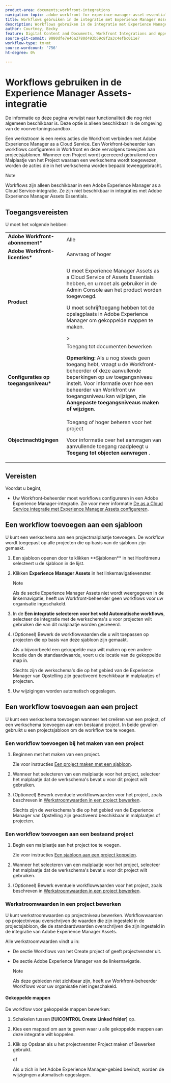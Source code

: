 ```yaml
---
product-area: documents;workfront-integrations
navigation-topic: adobe-workfront-for-experince-manager-asset-essentials
title: Workflows gebruiken in de integratie met Experience Manager Assets Essentials
description: Workflows gebruiken in de integratie met Experience Manager Assets Essentials
author: Courtney, Becky
feature: Digital Content and Documents, Workfront Integrations and Apps
source-git-commit: 9080dfe7e46a3780d493b59c8f2a3c4efbc011e7
workflow-type: tm+mt
source-wordcount: '756'
ht-degree: 0%

---
```


# Workflows gebruiken in de Experience Manager Assets-integratie

<span class="preview">De informatie op deze pagina verwijst naar functionaliteit die nog niet algemeen beschikbaar is. Deze optie is alleen beschikbaar in de omgeving van de voorvertoningssandbox.</span>

Een werkstroom is een reeks acties die Workfront verbinden met Adobe Experience Manager as a Cloud Service. Een Workfront-beheerder kan workflows configureren in Workfront en deze vervolgens toewijzen aan projectsjablonen. Wanneer een Project wordt gecreeerd gebruikend een Malplaatje van het Project waaraan een werkschema wordt toegewezen, worden de acties die in het werkschema worden bepaald teweeggebracht.

>[!NOTE]
>
>Workflows zijn alleen beschikbaar in een Adobe Experience Manager as a Cloud Service-integratie. Ze zijn niet beschikbaar in integraties met Adobe Experience Manager Assets Essentials.


## Toegangsvereisten

U moet het volgende hebben:

<table>
  <tr>
   <td><strong>Adobe Workfront-abonnement*</strong>
   </td>
   <td>Alle
   </td>
  </tr>
  <tr>
   <td><strong>Adobe Workfront-licenties*</strong>
   </td>
   <td>Aanvraag of hoger
   </td>
  </tr>
  <tr>
   <td><strong>Product</strong>
   </td>
   <td><p>U moet Experience Manager Assets as a Cloud Service of Assets Essentials hebben, en u moet als gebruiker in de Admin Console aan het product worden toegevoegd.</p><p>U moet schrijftoegang hebben tot de opslagplaats in Adobe Experience Manager om gekoppelde mappen te maken.</p>&gt;
   </td>
  </tr>
  <tr>
   <td><strong>Configuraties op toegangsniveau*</strong>
   </td>
   <td>Toegang tot documenten bewerken
<p>
<strong>Opmerking: </strong>Als u nog steeds geen toegang hebt, vraagt u de Workfront-beheerder of deze aanvullende beperkingen op uw toegangsniveau instelt. Voor informatie over hoe een beheerder van Workfront uw toegangsniveau kan wijzigen, zie <strong>Aangepaste toegangsniveaus maken of wijzigen</strong>.
   </td>
  </tr>
  <tr>
   <td><strong>Objectmachtigingen</strong>
   </td>
   <td>Toegang of hoger beheren voor het project 
<p>
Voor informatie over het aanvragen van aanvullende toegang raadpleegt u <strong>Toegang tot objecten aanvragen </strong>.
   </td>
  </tr>
</table>

## Vereisten

Voordat u begint,

* Uw Workfront-beheerder moet workflows configureren in een Adobe Experience Manager-integratie. Zie voor meer informatie [De as a Cloud Service integratie met Experience Manager Assets configureren](../../administration-and-setup/configure-integrations/configure-aacs-integration.md#set-up-workflows-optional).

## Een workflow toevoegen aan een sjabloon

U kunt een werkschema aan een projectmalplaatje toevoegen. De workflow wordt toegepast op alle projecten die op basis van de sjabloon zijn gemaakt.

1. <!-- main menu snippet??--> Een sjabloon openen door te klikken **Sjablonen** in het Hoofdmenu selecteert u de sjabloon in de lijst.
1. Klikken **Experience Manager Assets** in het linkernavigatievenster.

   >[!NOTE]
   >
   >Als de sectie Experience Manager Assets niet wordt weergegeven in de linkernavigatie, heeft uw Workfront-beheerder geen workflows voor uw organisatie ingeschakeld. <!--Is this right?-->

1. In de **Een integratie selecteren voor het veld Automatische workflows**, selecteer de integratie met de werkschema&#39;s u voor projecten wilt gebruiken die van dit malplaatje worden gecreeerd.
1. (Optioneel) Bewerk de workflowwaarden die u wilt toepassen op projecten die op basis van deze sjabloon zijn gemaakt.

   Als u bijvoorbeeld een gekoppelde map wilt maken op een andere locatie dan de standaardwaarde, voert u de locatie van de gekoppelde map in.

   Slechts zijn de werkschema&#39;s die op het gebied van de Experience Manager van Opstelling zijn geactiveerd beschikbaar in malplaatjes of projecten.

1. Uw wijzigingen worden automatisch opgeslagen. <!-- do they though??-->

## Een workflow toevoegen aan een project

U kunt een werkschema toevoegen wanneer het creëren van een project, of een werkschema toevoegen aan een bestaand project. In beide gevallen gebruikt u een projectsjabloon om de workflow toe te voegen.

### Een workflow toevoegen bij het maken van een project

1. Beginnen met het maken van een project.

   Zie voor instructies [Een project maken met een sjabloon](/help/quicksilver/manage-work/projects/create-projects/create-project-from-template.md).

1. Wanneer het selecteren van een malplaatje voor het project, selecteer het malplaatje dat de werkschema&#39;s bevat u voor dit project wilt gebruiken.
1. (Optioneel) Bewerk eventuele workflowwaarden voor het project, zoals beschreven in [Werkstroomwaarden in een project bewerken](#edit-workflow-values-in-a-project).

   Slechts zijn de werkschema&#39;s die op het gebied van de Experience Manager van Opstelling zijn geactiveerd beschikbaar in malplaatjes of projecten.


### Een workflow toevoegen aan een bestaand project

1. Begin een malplaatje aan het project toe te voegen.

   Zie voor instructies [Een sjabloon aan een project koppelen](/help/quicksilver/manage-work/projects/create-and-manage-templates/attach-template-to-project.md).

1. Wanneer het selecteren van een malplaatje voor het project, selecteer het malplaatje dat de werkschema&#39;s bevat u voor dit project wilt gebruiken.
1. (Optioneel) Bewerk eventuele workflowwaarden voor het project, zoals beschreven in [Werkstroomwaarden in een project bewerken](#edit-workflow-values-in-a-project).

### Werkstroomwaarden in een project bewerken

U kunt werkstroomwaarden op projectniveau bewerken. Workflowwaarden op projectniveau overschrijven de waarden die zijn ingesteld in de projectsjabloon, die de standaardwaarden overschrijven die zijn ingesteld in de integratie van Adobe Experience Manager Assets.

Alle werkstroomwaarden vindt u in:

* De sectie Workflows van het Create project of geeft projectvenster uit.
* De sectie Adobe Experience Manager van de linkernavigatie.


   >[!NOTE]
   >
   >Als deze gebieden niet zichtbaar zijn, heeft uw Workfront-beheerder Workflows voor uw organisatie niet ingeschakeld.

#### Gekoppelde mappen

De workflow voor gekoppelde mappen bewerken:

1. Schakelen tussen **[!UICONTROL Create Linked folder]** op.
1. Kies een mappad om aan te geven waar u alle gekoppelde mappen aan deze integratie wilt koppelen.
1. Klik op Opslaan als u het projectvenster Project maken of Bewerken gebruikt.

   of

   Als u zich in het Adobe Experience Manager-gebied bevindt, worden de wijzigingen automatisch opgeslagen. <!--Do they though?-->

